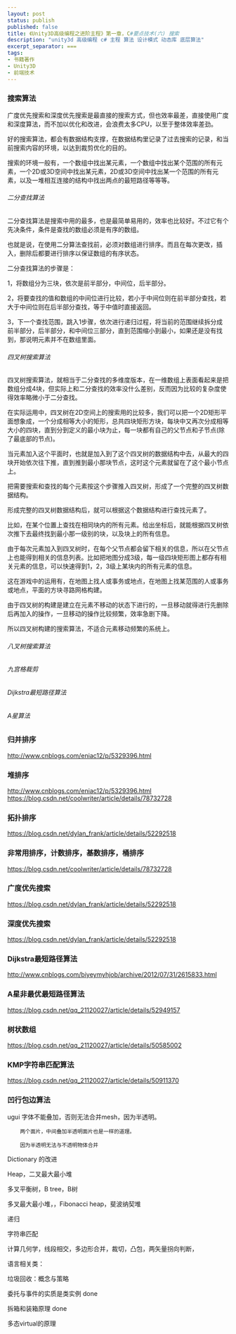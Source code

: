 ```yaml
---
layout: post
status: publish
published: false
title: 《Unity3D高级编程之进阶主程》第一章，C#要点技术(六) 搜索
description: "unity3d 高级编程 c# 主程 算法 设计模式 动态库 底层算法"
excerpt_separator: ===
tags:
- 书籍著作
- Unity3D
- 前端技术
---
```


### 搜索算法

广度优先搜索和深度优先搜索是最直接的搜索方式，但也效率最差，直接使用广度和深度算法，而不加以优化和改进，会浪费太多CPU，以至于整体效率差劲。

好的搜索算法，都会有数据结构支撑，在数据结构里记录了过去搜索的记录，和当前搜索内容的环境，以达到裁剪优化的目的。

搜索的环境一般有，一个数组中找出某元素，一个数组中找出某个范围的所有元素，一个2D或3D空间中找出某元素，2D或3D空间中找出某一个范围的所有元素，以及一堆相互连接的结构中找出两点的最短路径等等等。

###### 二分查找算法

二分查找算法是搜索中用的最多，也是最简单易用的，效率也比较好。不过它有个先决条件，条件是查找的数组必须是有序的数组。

也就是说，在使用二分算法查找前，必须对数组进行排序。而且在每次更改，插入，删除后都要进行排序以保证数组的有序状态。

二分查找算法的步骤是：

1，将数组分为三块，依次是前半部分，中间位，后半部分。

2，将要查找的值和数组的中间位进行比较，若小于中间位则在前半部分查找，若大于中间位则在后半部分查找，等于中值时直接返回。

3，下一个查找范围，跳入1步骤，依次进行递归过程，将当前的范围继续拆分成前半部分，后半部分，和中间位三部分，直到范围缩小到最小，如果还是没有找到，那说明元素并不在数组里面。


###### 四叉树搜索算法

四叉树搜索算法，就相当于二分查找的多维度版本，在一维数组上表面看起来是把数组分成4块，但实际上和二分查找的效率没什么差别，反而因为比较的复杂度使得效率略微小于二分查找。

在实际运用中，四叉树在2D空间上的搜索用的比较多，我们可以把一个2D矩形平面想象成，一个分成相等大小的矩形，总共四块矩形方块，每块中又再次分成相等大小的四块，直到分到定义的最小块为止，每一块都有自己的父节点和子节点(除了最底部的节点)。

当元素加入这个平面时，也就是加入到了这个四叉树的数据结构中去，从最大的四块开始依次往下推，直到推到最小那块节点，这时这个元素就留在了这个最小节点上。

把需要搜索和查找的每个元素按这个步骤推入四叉树，形成了一个完整的四叉树数据结构。

形成完整的四叉树数据结构后，就可以根据这个数据结构进行查找元素了。

比如，在某个位置上查找在相同块内的所有元素。给出坐标后，就能根据四叉树依次推下去最终找到最小那一级别的块，以及块上的所有信息。

由于每次元素加入到四叉树时，在每个父节点都会留下相关的信息，所以在父节点上也能得到相关的信息列表。比如把地图分成3级，每一级四块矩形图上都存有相关元素的信息，可以快速得到1，2，3级上某块内的所有元素的信息。

这在游戏中的运用有，在地图上找人或事务或地点，在地图上找某范围的人或事务或地点，平面的方块寻路网格构建。

由于四叉树的构建是建立在元素不移动的状态下进行的，一旦移动就得进行先删除后再加入的操作，一旦移动的操作比较频繁，效率急剧下降。

所以四叉树构建的搜索算法，不适合元素移动频繁的系统上。

###### 八叉树搜索算法

###### 九宫格裁剪

###### Dijkstra最短路径算法

###### A星算法



### 归并排序
http://www.cnblogs.com/eniac12/p/5329396.html

### 堆排序
http://www.cnblogs.com/eniac12/p/5329396.html
https://blog.csdn.net/coolwriter/article/details/78732728

### 拓扑排序
https://blog.csdn.net/dylan_frank/article/details/52292518

### 非常用排序，计数排序，基数排序，桶排序
https://blog.csdn.net/coolwriter/article/details/78732728

### 广度优先搜索
https://blog.csdn.net/dylan_frank/article/details/52292518

### 深度优先搜索
https://blog.csdn.net/dylan_frank/article/details/52292518

### Dijkstra最短路径算法
http://www.cnblogs.com/biyeymyhjob/archive/2012/07/31/2615833.html

### A星非最优最短路径算法
https://blog.csdn.net/qq_21120027/article/details/52949157

### 树状数组
https://blog.csdn.net/qq_21120027/article/details/50585002

### KMP字符串匹配算法
https://blog.csdn.net/qq_21120027/article/details/50911370

### 凹行包边算法




ugui 字体不能叠加，否则无法合并mesh，因为半透明。

		两个面片，中间叠加半透明面片也是一样的道理。

		因为半透明无法与不透明物体合并


Dictionary 的改进

Heap，二叉最大最小堆

多叉平衡树，B tree，B树

多叉最大最小堆，，Fibonacci heap，斐波纳契堆

递归

字符串匹配

计算几何学，线段相交，多边形合并，裁切，凸包，两矢量拐向判断，


语言相关类：

垃圾回收：概念与策略

委托与事件的实质是类实例 done

拆箱和装箱原理 done

多态virtual的原理